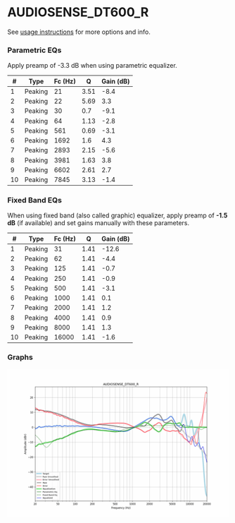 # AUDIOSENSE_DT600_R
See [usage instructions](https://github.com/jaakkopasanen/AutoEq#usage) for more options and info.

### Parametric EQs
Apply preamp of -3.3 dB when using parametric equalizer.

|   # | Type    |   Fc (Hz) |    Q |   Gain (dB) |
|-----|---------|-----------|------|-------------|
|   1 | Peaking |        21 | 3.51 |        -8.4 |
|   2 | Peaking |        22 | 5.69 |         3.3 |
|   3 | Peaking |        30 | 0.7  |        -9.1 |
|   4 | Peaking |        64 | 1.13 |        -2.8 |
|   5 | Peaking |       561 | 0.69 |        -3.1 |
|   6 | Peaking |      1692 | 1.6  |         4.3 |
|   7 | Peaking |      2893 | 2.15 |        -5.6 |
|   8 | Peaking |      3981 | 1.63 |         3.8 |
|   9 | Peaking |      6602 | 2.61 |         2.7 |
|  10 | Peaking |      7845 | 3.13 |        -1.4 |

### Fixed Band EQs
When using fixed band (also called graphic) equalizer, apply preamp of **-1.5 dB** (if available) and set gains manually with these parameters.

|   # | Type    |   Fc (Hz) |    Q |   Gain (dB) |
|-----|---------|-----------|------|-------------|
|   1 | Peaking |        31 | 1.41 |       -12.6 |
|   2 | Peaking |        62 | 1.41 |        -4.4 |
|   3 | Peaking |       125 | 1.41 |        -0.7 |
|   4 | Peaking |       250 | 1.41 |        -0.9 |
|   5 | Peaking |       500 | 1.41 |        -3.1 |
|   6 | Peaking |      1000 | 1.41 |         0.1 |
|   7 | Peaking |      2000 | 1.41 |         1.2 |
|   8 | Peaking |      4000 | 1.41 |         0.9 |
|   9 | Peaking |      8000 | 1.41 |         1.3 |
|  10 | Peaking |     16000 | 1.41 |        -1.6 |

### Graphs
![](./AUDIOSENSE_DT600_R.png)
